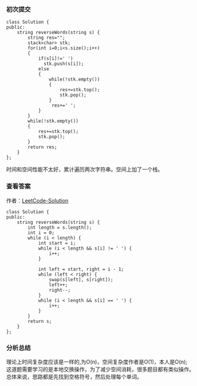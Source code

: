 ### 初次提交
```
class Solution {
public:
    string reverseWords(string s) {
        string res="";
        stack<char> stk;
        for(int i=0;i<s.size();i++)
        {
            if(s[i]!=' ')
              stk.push(s[i]);
            else
            {
                while(!stk.empty())
                {
                    res+=stk.top();
                    stk.pop();
                }
                 res+=' ';
            }
        }
        while(!stk.empty())
        {
            res+=stk.top();
            stk.pop();
        }
        return res;
    }
};
```
时间和空间性能不太好，累计遍历两次字符串。空间上加了一个栈。

### 查看答案  
作者：[LeetCode-Solution](https://leetcode-cn.com/problems/reverse-words-in-a-string-iii/solution/fan-zhuan-zi-fu-chuan-zhong-de-dan-ci-iii-by-lee-2/)  
```
class Solution {
public: 
    string reverseWords(string s) {
        int length = s.length();
        int i = 0;
        while (i < length) {
            int start = i;
            while (i < length && s[i] != ' ') {
                i++;
            }

            int left = start, right = i - 1;
            while (left < right) {
                swap(s[left], s[right]);
                left++;
                right--;
            }
            while (i < length && s[i] == ' ') {
                i++;
            }
        }
        return s;
    }
};
```
### 分析总结  
理论上时间复杂度应该是一样的,为O(n)，空间复杂度作者是O(1)，本人是O(n);  
这道题需要学习的是本地交换操作，为了减少空间消耗，很多题目都有类似操作。  
总体来说，思路都是先找到空格符号，然后处理每个单词。
